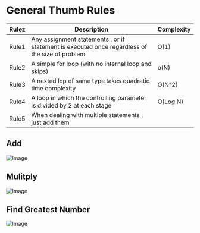# General Thumb Rules

| Rulez      | Description  | Complexity
| -----------| ------------ |-----------------------------------------------------------------------------------------
| Rule1     | Any assignment statements , or if statement is executed once regardless of the size of problem  |O(1)
| Rule2     | A simple for loop (with no internal loop and skips)                                             | o(N)
| Rule3     | A nexted lop of same type takes quadratic time complexity                                       | O(N^2)
| Rule4     | A loop in which the controlling parameter is divided by 2 at each stage                         | O(Log N)
| Rule5     | When dealing with multiple statements , just add them                                           |


## Add 
![Image](https://github.com/IAmZero247/data-strutures-and-algorithms/blob/main/imgs/big-o/add_big_o.jpg)

## Mulitply 

![Image](https://github.com/IAmZero247/data-strutures-and-algorithms/blob/main/imgs/big-o/mul_big_o.jpg)

## Find Greatest Number

![Image](https://github.com/IAmZero247/data-strutures-and-algorithms/blob/main/imgs/big-o/ex_time_complexity.jpg)
